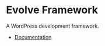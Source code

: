 # Evolve Framework

A WordPress development framework.

* [Documentation](http://justevolve.github.io/evolve-framework/)